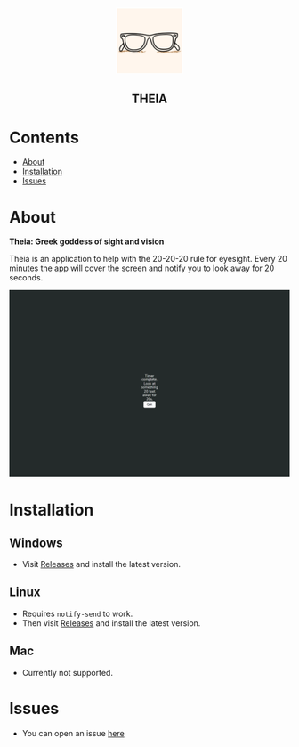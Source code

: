 <div align='center'>
  <img src="https://raw.githubusercontent.com/Nota30/theia/main/build/appicon.png" alt="logo" style="height: 120px; width:120px;"/>
  <h2>THEIA</h2>
</div>

# Contents

- [About](https://github.com/Nota30/theia#about)
- [Installation](https://github.com/Nota30/theia#installation)
- [Issues](https://github.com/Nota30/theia#issues)

# About

**Theia: Greek goddess of sight and vision**

Theia is an application to help with the 20-20-20 rule for eyesight. Every 20 minutes the app will cover the screen and notify you to look away for 20 seconds.

<div>
  <img src="https://raw.githubusercontent.com/Nota30/theia/main/assets/examples/example.png" alt="example" />
</div>

# Installation

## Windows

- Visit [Releases](https://github.com/Nota30/theia/releases) and install the latest version.

## Linux

- Requires `notify-send` to work.
- Then visit [Releases](https://github.com/Nota30/theia/releases) and install the latest version.

## Mac

- Currently not supported.

# Issues

- You can open an issue [here](https://github.com/Nota30/Kiko/issues)
